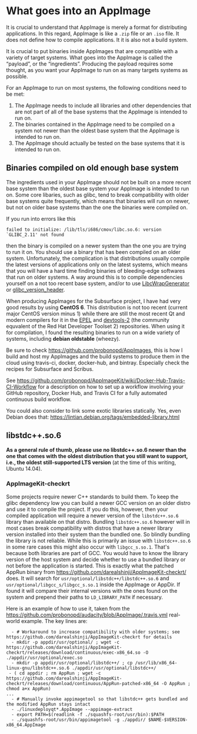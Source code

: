 # What goes into an AppImage

It is crucial to understand that AppImage is merely a format for distributing applications. In this regard, AppImage 
is like a `.zip` file or an `.iso` file. It does not define how to compile applications. 
It it is also not a build system.

It is crucial to put binaries inside AppImages that are compatible with a variety of target systems. 
What goes into the AppImage is called the “payload”, or the “ingredients”.
Producing the payload requires some thought, as you want your AppImage to run on as many targets systems as possible.

For an AppImage to run on most systems, the following conditions need to be met:
 1. The AppImage needs to include all libraries and other dependencies that are not part of all of the base systems that the AppImage is intended to run on.
 2. The binaries contained in the AppImage need to be compiled on a system not newer than the oldest base system that the AppImage is intended to run on.
 3. The AppImage should actually be tested on the base systems that it is intended to run on.

## Binaries compiled on old enough base system

The ingredients used in your AppImage should not be built on a more recent base system than the oldest base system your AppImage is intended to run on. Some core libaries, such as glibc, tend to break compatibility with older base systems quite frequently, which means that binaries will run on newer, but not on older base systems than the one the binaries were compiled on.

If you run into errors like this

```
failed to initialize: /lib/tls/i686/cmov/libc.so.6: version `GLIBC_2.11' not found
```

then the binary is compiled on a newer system than the one you are trying to run it on. You should use a binary that has been compiled on an older system. Unfortunately, the complication is that distributions usually compile the latest versions of applications only on the latest systems, which means that you will have a hard time finding binaries of bleeding-edge softwares that run on older systems. A way around this is to compile dependencies yourself on a not too recent base system, and/or to use [LibcWrapGenerator](https://github.com/probonopd/AppImageKit/tree/master/LibcWrapGenerator) or [glibc_version_header](https://github.com/wheybags/glibc_version_header).

When producing AppImages for the Subsurface project, I have had very good results by using __CentOS 6__. This distribution is not too recent (current major CentOS version minus 1) while there are still the most recent Qt and modern compilers for it in the [EPEL](https://fedoraproject.org/wiki/EPEL) and [devtools-2](http://people.centos.org/tru/devtools-2/) (the community equvalent of the Red Hat Developer Toolset 2) repositories. When using it for compilation, I found the resulting binaries to run on a wide variety of systems, including __debian oldstable__ (wheezy).

Be sure to check https://github.com/probonopd/AppImages, this is how I build and host my AppImages and the build systems to produce them in the cloud using travis-ci, docker, docker-hub, and bintray. Especially check the recipes for Subsurface and Scribus.

See https://github.com/probonopd/AppImageKit/wiki/Docker-Hub-Travis-CI-Workflow for a description on how to set up a workflow involving your GitHub repository, Docker Hub, and Travis CI for a fully automated continuous build workflow.

You could also consider to link some exotic libraries statically.
Yes, even Debian does that:
https://lintian.debian.org/tags/embedded-library.html

## libstdc++.so.6

__As a general rule of thumb, please use no libstdc++.so.6 newer than the one that comes with the oldest distribution that you still want to support, i.e., the oldest still-supported LTS version__ (at the time of this writing, Ubuntu 14.04).

### AppImageKit-checkrt

Some projects require newer C++ standards to build them. To keep the glibc dependency low you can
build a newer GCC version on an older distro and use it to compile the project. If you do this, however, then your compiled application will require a newer version of the `libstdc++.so.6` library than available on that distro. Bundling `libstdc++.so.6` however will in most cases break compatibility with distros that have a newer library version installed into their system than the bundled one. So blindly bundling the library is not reliable. While this is primarily an issue with `libstdc++.so.6` in some rare cases this might also occur with `libgcc_s.so.1`. That's because both libraries are part of GCC. You would have to know the library version of the host system and decide whether to use a bundled library or not before the application is started. This is exactly what the patched AppRun binary from https://github.com/darealshinji/AppImageKit-checkrt/ does. It will search for `usr/optional/libstdc++/libstdc++.so.6` and `usr/optional/libgcc_s/libgcc_s.so.1` inside the AppImage or AppDir. If found it will compare their internal versions with the ones found on the system and prepend their paths to `LD_LIBRARY_PATH` if necessary.

Here is an example of how to use it, taken from the https://github.com/probonopd/audacity/blob/AppImage/.travis.yml real-world example. The key lines are:

```
  - # Workaround to increase compatibility with older systems; see https://github.com/darealshinji/AppImageKit-checkrt for details
  - mkdir -p appdir/usr/optional/ ; wget -c https://github.com/darealshinji/AppImageKit-checkrt/releases/download/continuous/exec-x86_64.so -O ./appdir/usr/optional/exec.so
  - mkdir -p appdir/usr/optional/libstdc++/ ; cp /usr/lib/x86_64-linux-gnu/libstdc++.so.6 ./appdir/usr/optional/libstdc++/
 - ( cd appdir ; rm AppRun ; wget -c https://github.com/darealshinji/AppImageKit-checkrt/releases/download/continuous/AppRun-patched-x86_64 -O AppRun ; chmod a+x AppRun)
...
  - # Manually invoke appimagetool so that libstdc++ gets bundled and the modified AppRun stays intact
  - ./linuxdeployqt*.AppImage --appimage-extract
  - export PATH=$(readlink -f ./squashfs-root/usr/bin):$PATH
  - ./squashfs-root/usr/bin/appimagetool -g ./appdir/ $NAME-$VERSION-x86_64.AppImage
```
